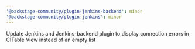 ```yaml
---
'@backstage-community/plugin-jenkins-backend': minor
'@backstage-community/plugin-jenkins': minor
---
```


Update Jenkins and Jenkins-backend plugin to display connection errors in CITable View instead of an empty list
